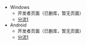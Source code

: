 * Windows
  * 开发者页面（已删库，暂无页面）
  * [分流1](https://netdisk.asnet.ga/#/s/dYKho?password=apmcqg)
* Android
  * 开发者页面（已删库，暂无页面）
  * [分流1](https://netdisk.asnet.ga/#/s/435Co?password=2wwzkv)